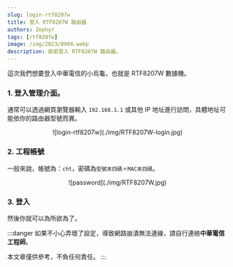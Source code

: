 ```yaml
---
slug: login-rtf8207w
title: 登入 RTF8207W 路由器
authors: Zephyr
tags: [rtf8207w]
image: /img/2023/0904.webp
description: 偷偷登入 RTF8207W 路由器。
---
```


這次我們想要登入中華電信的小烏龜，也就是 RTF8207W 數據機。

<!-- truncate -->

### 1. 登入管理介面。

通常可以透過網頁瀏覽器輸入 `192.168.1.1` 或其他 IP 地址進行訪問，具體地址可能依你的路由器型號而異。

<div align="center">
<figure style={{"width": "60%"}}>
![login-rtf8207w](./img/RTF8207W-login.jpg)
</figure>
</div>

### 2. 工程帳號

一般來說，帳號為：`cht`，密碼為`型號末四碼＋MAC末四碼`。

<div align="center">
<figure style={{"width": "60%"}}>
![password](./img/RTF8207W.jpg)
</figure>
</div>

### 3. 登入

然後你就可以為所欲為了。

:::danger
如果不小心弄壞了設定，導致網路崩潰無法連線，請自行連絡**中華電信工程師**。

本文章僅供參考，不負任何責任。
:::
